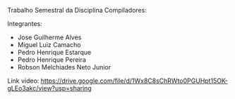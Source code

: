 Trabalho Semestral da Disciplina Compiladores:

Integrantes:
- Jose Guilherme Alves
- Miguel Luiz Camacho
- Pedro Henrique Estarque
- Pedro Henrique Pereira
- Robson Melchiades Neto Junior 

Link vídeo: https://drive.google.com/file/d/1Wx8C8sChRWto0PGUHpt15OK-gLEo3akc/view?usp=sharing
